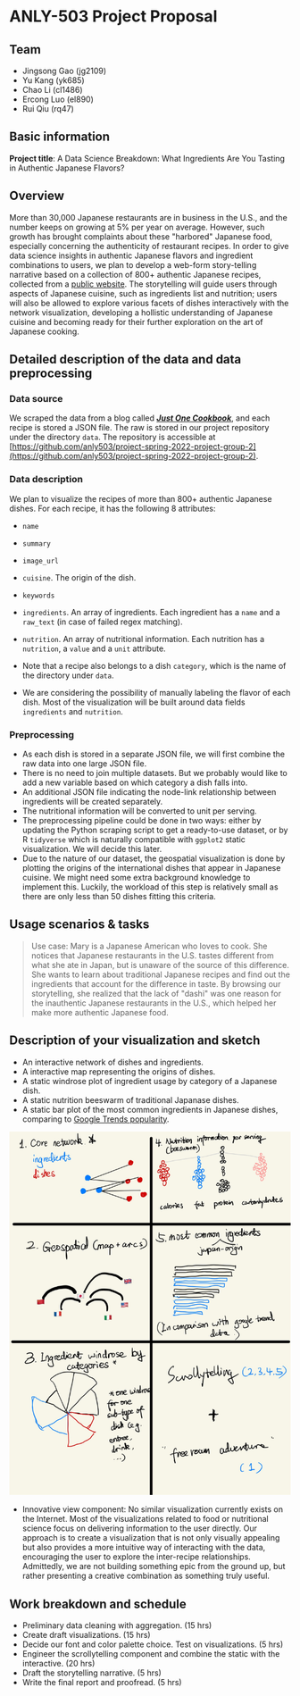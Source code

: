 # ANLY-503 Project Proposal

## Team

- Jingsong Gao (jg2109)
- Yu Kang (yk685)
- Chao Li (cl1486)
- Ercong Luo (el890)
- Rui Qiu (rq47)

## Basic information

**Project title**: A Data Science Breakdown: What Ingredients Are You Tasting in Authentic Japanese Flavors?

## Overview

More than 30,000 Japanese restaurants are in business in the U.S., and the number keeps on growing at 5% per year on average. However, such growth has brought complaints about these "harbored" Japanese food, especially concerning the authenticity of restaurant recipes. In order to give data science insights in authentic Japanese flavors and ingredient combinations to users, we plan to develop a web-form story-telling narrative based on a collection of 800+ authentic Japanese recipes, collected from a [public website](https://www.justonecookbook.com/). The storytelling will guide users through aspects of Japanese cuisine, such as ingredients list and nutrition; users will also be allowed to explore various facets of dishes interactively with the network visualization, developing a hollistic understanding of Japanese cuisine and becoming ready for their further exploration on the art of Japanese cooking.

## Detailed description of the data and data preprocessing

### Data source

We scraped the data from a blog called ***[Just One Cookbook](https://www.justonecookbook.com/yaki-onigiri-grilled-rice-ball/)***, and each recipe is stored a JSON file. The raw is stored in our project repository under the directory `data`. The repository is accessible at [https://github.com/anly503/project-spring-2022-project-group-2](https://github.com/anly503/project-spring-2022-project-group-2).

### Data description

We plan to visualize the recipes of more than 800+ authentic Japanese dishes. For each recipe, it has the following 8 attributes:

- `name`

- `summary`

- `image_url`

- `cuisine`. The origin of the dish.

- `keywords`

- `ingredients`. An array of ingredients. Each ingredient has a `name` and a `raw_text` (in case of failed regex matching).

- `nutrition`. An array of nutritional information. Each nutrition has a `nutrition`, a `value` and a `unit` attribute.

- Note that a recipe also belongs to a dish `category`, which is the name of the directory under `data`.

- We are considering the possibility of manually labeling the flavor of each dish. Most of the visualization will be built around data fields `ingredients` and `nutrition`.

### Preprocessing

- As each dish is stored in a separate JSON file, we will first combine the raw data into one large JSON file.
- There is no need to join multiple datasets. But we probably would like to add a new variable based on which category a dish falls into.
- An additional JSON file indicating the node-link relationship between ingredients will be created separately.
- The nutritional information will be converted to unit per serving.
- The preprocessing pipeline could be done in two ways: either by updating the Python scraping script to get a ready-to-use dataset, or by R `tidyverse` which is naturally compatible with `ggplot2` static visualization. We will decide this later.
- Due to the nature of our dataset, the geospatial visualization is done by plotting the origins of the international dishes that appear in Japanese cuisine. We might need some extra background knowledge to implement this. Luckily, the workload of this step is relatively small as there are only less than 50 dishes fitting this criteria.

## Usage scenarios & tasks

> Use case: Mary is a Japanese American who loves to cook. She notices that Japanese restaurants in the U.S. tastes different from what she ate in Japan, but is unaware of the source of this difference. She wants to learn about traditional Japanese recipes and find out the ingredients that account for the difference in taste. By browsing our storytelling, she realized that the lack of "dashi" was one reason for the inauthentic Japanese restaurants in the U.S., which helped her make more authentic Japanese food.

## Description of your visualization and sketch

- An interactive network of dishes and ingredients.
- A interactive map representing the origins of dishes.
- A static windrose plot of ingredient usage by category of a Japanese dish.
- A static nutrition beeswarm of traditional Japanase dishes.
- A static bar plot of the most common ingredients in Japanese dishes, comparing to [Google Trends popularity](https://trends.google.com/trends/explore?date=all&geo=US&q=%2Fm%2F0169z_,%2Fm%2F057z_).

![sketch](project-proposal/project-proposal-sketch.jpg)

- Innovative view component: No similar visualization currently exists on the Internet. Most of the visualizations related to food or nutritional science focus on delivering information to the user directly. Our approach is to create a visualization that is not only visually appealing but also provides a more intuitive way of interacting with the data, encouraging the user to explore the inter-recipe relationships. Admittedly, we are not building something epic from the ground up, but rather presenting a creative combination as something truly useful.

## Work breakdown and schedule

- Preliminary data cleaning with aggregation. (15 hrs)
- Create draft visualizations. (15 hrs)
- Decide our font and color palette choice. Test on visualizations. (5 hrs)
- Engineer the scrollytelling component and combine the static with the interactive. (20 hrs)
- Draft the storytelling narrative. (5 hrs)
- Write the final report and proofread. (5 hrs)
